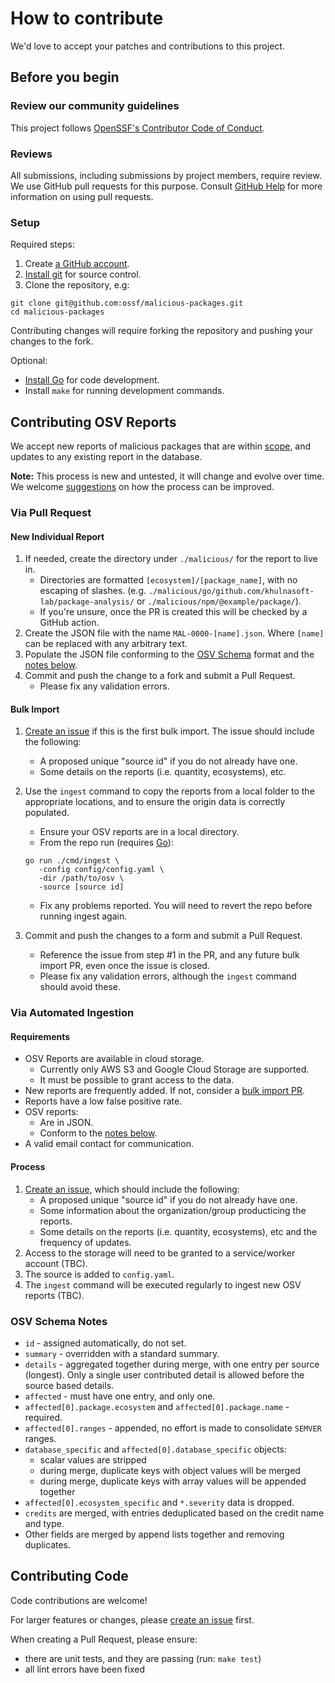 # How to contribute

We'd love to accept your patches and contributions to this project.

## Before you begin

### Review our community guidelines

This project follows
[OpenSSF's Contributor Code of Conduct](CODE_OF_CONDUCT.md).

### Reviews

All submissions, including submissions by project members, require review. We
use GitHub pull requests for this purpose. Consult
[GitHub Help](https://help.github.com/articles/about-pull-requests/) for more
information on using pull requests.

### Setup

Required steps:

1. Create [a GitHub account](https://github.com/join).
1. [Install git](https://help.github.com/articles/set-up-git/) for source control.
1. Clone the repository, e.g:

  ```shell
  git clone git@github.com:ossf/malicious-packages.git
  cd malicious-packages
  ```

Contributing changes will require forking the repository and pushing
your changes to the fork.

Optional:

- [Install Go](https://go.dev/dl/) for code development.
- Install `make` for running development commands.


## Contributing OSV Reports

We accept new reports of malicious packages that are within [scope](README.md#scope),
and updates to any existing report in the database.

**Note:** This process is new and untested, it will change and evolve
over time. We welcome [suggestions](https://github.com/khulnasoft-lab/malicious-packages/issues/new)
on how the process can be improved.

### Via Pull Request

#### New Individual Report

1. If needed, create the directory under `./malicious/` for the report
   to live in.
    - Directories are formatted `[ecosystem]/[package_name]`, with no
      escaping of slashes.
      (e.g. `./malicious/go/github.com/khulnasoft-lab/package-analysis/` or
      `./malicious/npm/@example/package/`).
    - If you're unsure, once the PR is created this will be checked by a
      GitHub action.
1. Create the JSON file with the name `MAL-0000-[name].json`. Where
   `[name]` can be replaced with any arbitrary text.
1. Populate the JSON file conforming to the [OSV Schema](https://ossf.github.io/osv-schema/)
   format and the [notes below](#osv-schema-notes).
1. Commit and push the change to a fork and submit a Pull Request.
    - Please fix any validation errors.

#### Bulk Import

1. [Create an issue](https://github.com/khulnasoft-lab/malicious-packages/issues/new)
   if this is the first bulk import. The issue should include the following:
    - A proposed unique "source id" if you do not already have one.
    - Some details on the reports (i.e. quantity, ecosystems), etc.
1. Use the `ingest` command to copy the reports from a local folder to the
   appropriate locations, and to ensure the origin data is correctly populated.
    - Ensure your OSV reports are in a local directory.
    - From the repo run (requires [Go](https://go.dev/doc/install)):

    ```shell
    go run ./cmd/ingest \
       -config config/config.yaml \
       -dir /path/to/osv \
       -source [source id]
    ```

    - Fix any problems reported. You will need to revert the repo before running
      ingest again.
1. Commit and push the changes to a form and submit a Pull Request.
    - Reference the issue from step #1 in the PR, and any future bulk import PR,
      even once the issue is closed.
    - Please fix any validation errors, although the `ingest` command
      should avoid these.

### Via Automated Ingestion

#### Requirements

- OSV Reports are available in cloud storage.
  - Currently only AWS S3 and Google Cloud Storage are supported.
  - It must be possible to grant access to the data.
- New reports are frequently added. If not, consider a
  [bulk import PR](#bulk-import).
- Reports have a low false positive rate.
- OSV reports:
  - Are in JSON.
  - Conform to the [notes below](#osv-schema-notes).
- A valid email contact for communication.

#### Process

1. [Create an issue](https://github.com/khulnasoft-lab/malicious-packages/issues/new),
   which should include the following:
    - A proposed unique "source id" if you do not already have one.
    - Some information about the organization/group producticing the
      reports.
    - Some details on the reports (i.e. quantity, ecosystems), etc and
      the frequency of updates.
1. Access to the storage will need to be granted to a service/worker
   account (TBC).
1. The source is added to `config.yaml`.
1. The `ingest` command will be executed regularly to ingest new OSV
   reports (TBC).

### OSV Schema Notes

- `id` - assigned automatically, do not set.
- `summary` - overridden with a standard summary.
- `details` - aggregated together during merge, with one entry per
   source (longest). Only a single user contributed detail is allowed
   before the source based details.
- `affected` - must have one entry, and only one.
- `affected[0].package.ecosystem` and `affected[0].package.name` - required.
- `affected[0].ranges` - appended, no effort is made to consolidate
  `SEMVER` ranges.
- `database_specific` and `affected[0].database_specific` objects:
  - scalar values are stripped
  - during merge, duplicate keys with object values will be merged
  - during merge, duplicate keys with array values will be appended together
- `affected[0].ecosystem_specific` and `*.severity` data is dropped.
- `credits` are merged, with entries deduplicated based on the credit
  name and type.
- Other fields are merged by append lists together and removing duplicates.

## Contributing Code

Code contributions are welcome!

For larger features or changes, please
[create an issue](https://github.com/khulnasoft-lab/malicious-packages/issues/new) first.

When creating a Pull Request, please ensure:

- there are unit tests, and they are passing (run: `make test`)
- all lint errors have been fixed
